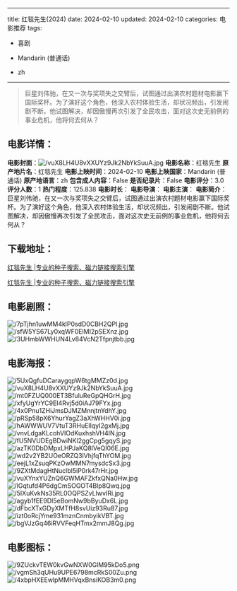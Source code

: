 
---
title: 红毯先生(2024)
date: 2024-02-10
updated: 2024-02-10
categories: 电影推荐
tags:
- 喜剧

- Mandarin (普通话)
- zh
---


> 巨星刘伟驰，在又一次与奖项失之交臂后，试图通过出演农村题材电影赢下国际奖杯。为了演好这个角色，他深入农村体验生活，却状况频出，引发闹剧不断。他试图解决，却因傲慢再次引发了全民攻击，面对这次史无前例的事业危机，他将何去何从？

## **电影详情**：

**电影封面**：<img src="https://image.tmdb.org/t/p/w200/vuX8LH4U8vXXUYz9Jk2NbYkSuuA.jpg" alt="/vuX8LH4U8vXXUYz9Jk2NbYkSuuA.jpg" title="/vuX8LH4U8vXXUYz9Jk2NbYkSuuA.jpg">
**电影名称**：红毯先生
**原产地片名**：红毯先生
**电影上映时间**：2024-02-10
**电影上映国家**：Mandarin (普通话)
**原产地语言**：zh
**包含成人内容**：False
**是否纪录片**：False
**电影评分**：3.0
**评分人数**：1
**热门程度**：125.838
**电影时长**：
**电影导演**：
**电影主演**：
**电影简介**：巨星刘伟驰，在又一次与奖项失之交臂后，试图通过出演农村题材电影赢下国际奖杯。为了演好这个角色，他深入农村体验生活，却状况频出，引发闹剧不断。他试图解决，却因傲慢再次引发了全民攻击，面对这次史无前例的事业危机，他将何去何从？

## **下载地址**：
[红毯先生 |专业的种子搜索、磁力链接搜索引擎](https://movie.amd794.com:2083/?search=%E7%BA%A2%E6%AF%AF%E5%85%88%E7%94%9F&ordering=&mode=match_phrase&page_size=10&page=1)

[红毯先生 |专业的种子搜索、磁力链接搜索引擎](https://movie.amd794.com:2083/?search=%E7%BA%A2%E6%AF%AF%E5%85%88%E7%94%9F&ordering=&mode=match_phrase&page_size=10&page=1)
 

## **电影剧照**：
<img src="https://image.tmdb.org/t/p/original/7pTjhn1uwMM4klP0sdD0CBH2QPl.jpg" alt="/7pTjhn1uwMM4klP0sdD0CBH2QPl.jpg" title="/7pTjhn1uwMM4klP0sdD0CBH2QPl.jpg"><img src="https://image.tmdb.org/t/p/original/sfW5YS67Ly0xqWF0ElMI2pSEXnz.jpg" alt="/sfW5YS67Ly0xqWF0ElMI2pSEXnz.jpg" title="/sfW5YS67Ly0xqWF0ElMI2pSEXnz.jpg"><img src="https://image.tmdb.org/t/p/original/3UHmbWWHUN4Lv84VcN2Tfpnjtbb.jpg" alt="/3UHmbWWHUN4Lv84VcN2Tfpnjtbb.jpg" title="/3UHmbWWHUN4Lv84VcN2Tfpnjtbb.jpg">

## **电影海报**：
<img src="https://image.tmdb.org/t/p/original/5UxQgfuDCaraygqpW6tgMMZz0d.jpg" alt="/5UxQgfuDCaraygqpW6tgMMZz0d.jpg" title="/5UxQgfuDCaraygqpW6tgMMZz0d.jpg"><img src="https://image.tmdb.org/t/p/original/vuX8LH4U8vXXUYz9Jk2NbYkSuuA.jpg" alt="/vuX8LH4U8vXXUYz9Jk2NbYkSuuA.jpg" title="/vuX8LH4U8vXXUYz9Jk2NbYkSuuA.jpg"><img src="https://image.tmdb.org/t/p/original/mt0FZUQ000ET3BfuluReGpQHGrH.jpg" alt="/mt0FZUQ000ET3BfuluReGpQHGrH.jpg" title="/mt0FZUQ000ET3BfuluReGpQHGrH.jpg"><img src="https://image.tmdb.org/t/p/original/xfyUgYrYC9EI4Rvj5d0iAJ79FYx.jpg" alt="/xfyUgYrYC9EI4Rvj5d0iAJ79FYx.jpg" title="/xfyUgYrYC9EI4Rvj5d0iAJ79FYx.jpg"><img src="https://image.tmdb.org/t/p/original/4x0Pnu1ZHiJmsDJMZMnnjtnYdhY.jpg" alt="/4x0Pnu1ZHiJmsDJMZMnnjtnYdhY.jpg" title="/4x0Pnu1ZHiJmsDJMZMnnjtnYdhY.jpg"><img src="https://image.tmdb.org/t/p/original/pRSp58pX6YhurYagZ3aXhWHHV0i.jpg" alt="/pRSp58pX6YhurYagZ3aXhWHHV0i.jpg" title="/pRSp58pX6YhurYagZ3aXhWHHV0i.jpg"><img src="https://image.tmdb.org/t/p/original/hAWWWUV7VtuT3RHuElIqyI2gxMj.jpg" alt="/hAWWWUV7VtuT3RHuElIqyI2gxMj.jpg" title="/hAWWWUV7VtuT3RHuElIqyI2gxMj.jpg"><img src="https://image.tmdb.org/t/p/original/vnvLdgaKLcohVIOdKuxhshVH4IN.jpg" alt="/vnvLdgaKLcohVIOdKuxhshVH4IN.jpg" title="/vnvLdgaKLcohVIOdKuxhshVH4IN.jpg"><img src="https://image.tmdb.org/t/p/original/fU5NVUDEgBDwiNKl2ggCpg5gqyS.jpg" alt="/fU5NVUDEgBDwiNKl2ggCpg5gqyS.jpg" title="/fU5NVUDEgBDwiNKl2ggCpg5gqyS.jpg"><img src="https://image.tmdb.org/t/p/original/azTK0DbDMpxLHPJaKQ8lVeQI06E.jpg" alt="/azTK0DbDMpxLHPJaKQ8lVeQI06E.jpg" title="/azTK0DbDMpxLHPJaKQ8lVeQI06E.jpg"><img src="https://image.tmdb.org/t/p/original/wd2v2YB2UOeORZQ3lVhjfqThYOM.jpg" alt="/wd2v2YB2UOeORZQ3lVhjfqThYOM.jpg" title="/wd2v2YB2UOeORZQ3lVhjfqThYOM.jpg"><img src="https://image.tmdb.org/t/p/original/eejL1xZsuqPKzOwMMN7mysdcSx3.jpg" alt="/eejL1xZsuqPKzOwMMN7mysdcSx3.jpg" title="/eejL1xZsuqPKzOwMMN7mysdcSx3.jpg"><img src="https://image.tmdb.org/t/p/original/9ZXtMdagHtNuclbl5iP0rk47rHr.jpg" alt="/9ZXtMdagHtNuclbl5iP0rk47rHr.jpg" title="/9ZXtMdagHtNuclbl5iP0rk47rHr.jpg"><img src="https://image.tmdb.org/t/p/original/vuXYnxYUZnQ6GWMAFZkfxQNa0Hw.jpg" alt="/vuXYnxYUZnQ6GWMAFZkfxQNa0Hw.jpg" title="/vuXYnxYUZnQ6GWMAFZkfxQNa0Hw.jpg"><img src="https://image.tmdb.org/t/p/original/lGqtufd4P6dgCmSOGOT4Blp8Qwq.jpg" alt="/lGqtufd4P6dgCmSOGOT4Blp8Qwq.jpg" title="/lGqtufd4P6dgCmSOGOT4Blp8Qwq.jpg"><img src="https://image.tmdb.org/t/p/original/5IXuKvkNs35RL0OQPSZvLIwvIRi.jpg" alt="/5IXuKvkNs35RL0OQPSZvLIwvIRi.jpg" title="/5IXuKvkNs35RL0OQPSZvLIwvIRi.jpg"><img src="https://image.tmdb.org/t/p/original/agyb1fEE9DI5eBomNw9bByuDx6L.jpg" alt="/agyb1fEE9DI5eBomNw9bByuDx6L.jpg" title="/agyb1fEE9DI5eBomNw9bByuDx6L.jpg"><img src="https://image.tmdb.org/t/p/original/dFbcXTxGDyXMTfH8svUiz93Ru87.jpg" alt="/dFbcXTxGDyXMTfH8svUiz93Ru87.jpg" title="/dFbcXTxGDyXMTfH8svUiz93Ru87.jpg"><img src="https://image.tmdb.org/t/p/original/izt0oRcjYme931mznCnmbyikVBT.jpg" alt="/izt0oRcjYme931mznCnmbyikVBT.jpg" title="/izt0oRcjYme931mznCnmbyikVBT.jpg"><img src="https://image.tmdb.org/t/p/original/bgVJzGq46iRVVFeqHTmx2mmJ8Qg.jpg" alt="/bgVJzGq46iRVVFeqHTmx2mmJ8Qg.jpg" title="/bgVJzGq46iRVVFeqHTmx2mmJ8Qg.jpg">

## **电影图标**：
<img src="https://image.tmdb.org/t/p/original/9ZUckvTEW0kvGwNXW0GlM95kDo5.png" alt="/9ZUckvTEW0kvGwNXW0GlM95kDo5.png" title="/9ZUckvTEW0kvGwNXW0GlM95kDo5.png"><img src="https://image.tmdb.org/t/p/original/vgmSh3qUHu9UPE6798mcRkS00Zu.png" alt="/vgmSh3qUHu9UPE6798mcRkS00Zu.png" title="/vgmSh3qUHu9UPE6798mcRkS00Zu.png"><img src="https://image.tmdb.org/t/p/original/4xbpHXEEwlpMMHVqxBnsiKOB3m0.png" alt="/4xbpHXEEwlpMMHVqxBnsiKOB3m0.png" title="/4xbpHXEEwlpMMHVqxBnsiKOB3m0.png">
